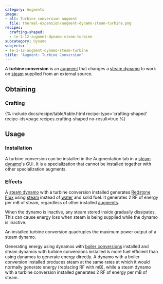 ```yaml
---
category: Augments
image:
- alt: Turbine conversion augment
  file: thermal-expansion/augment-dynamo-steam-turbine.png
recipes:
  crafting-shaped:
  - te-1-12-augment-dynamo-steam-turbine
subcategory: Dynamo
subjects:
- te-1-12-augment-dynamo-steam-turbine
title: 'Augment: Turbine Conversion'
---
```


A **turbine conversion** is an [augment](../augments/) that changes a [steam
dynamo](../steam-dynamo/) to work on [steam](../../thermal-foundation/steam/) supplied from an
external source.


Obtaining
---------

### Crafting
{% include docs/recipe/table/table.html recipe-type='crafting-shaped' recipe-ids=page.recipes.crafting-shaped no-result=true %}


Usage
-----

### Installation
A turbine conversion can be installed in the Augmentation tab in a [steam
dynamo](../steam-dynamo/)'s GUI. It is a specialization that cannot be
installed together with other specialization augments.

### Effects
A [steam dynamo](../steam-dynamo/) with a turbine conversion installed
generates [Redstone Flux](/docs/redstone-flux/) using [steam](../../thermal-foundation/steam/)
instead of [water](https://minecraft.gamepedia.com/Water) and solid fuel. It
generates 2 RF of energy per mB of steam, regardless of other installed
[augments](../augments/).

When the dynamo is inactive, any steam stored inside gradually dissipates. This
can cause energy loss when steam is being supplied while the dynamo is inactive.

An installed turbine conversion quadruples the maximum power output of a steam
dynamo.

Generating energy using dynamos with [boiler
conversions](../augment-boiler-conversion/) installed and steam dynamos with
turbine conversions installed is more fuel efficient than using dynamos to
generate energy directly. A dynamo with a boiler conversion installed produces
steam at the same rates at which it would normally generate energy (replacing RF
with mB), while a steam dynamo with a turbine conversion installed generates 2
RF of energy per mB of steam.
